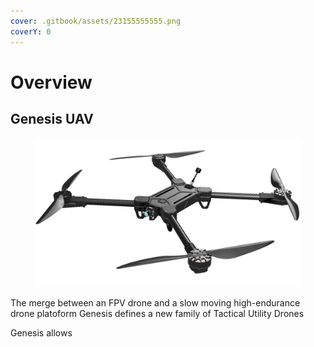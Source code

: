 ```yaml
---
cover: .gitbook/assets/23155555555.png
coverY: 0
---
```


# Overview

## Genesis UAV

<figure><img src=".gitbook/assets/GENESIS ARK (v2~recovered) (1).png" alt=""><figcaption></figcaption></figure>

The merge between an FPV drone and a slow moving high-endurance drone platoform Genesis defines a new family of Tactical Utility Drones



Genesis allows&#x20;







